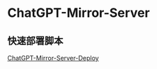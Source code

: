 # ChatGPT-Mirror-Server

## 快速部署脚本

[ChatGPT-Mirror-Server-Deploy](https://github.com/xyhelper/chatgpt-mirror-server-deploy)